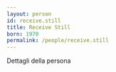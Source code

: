 ```yaml
---
layout: person
id: receive.still
title: Receive Still
born: 1970
permalink: /people/receive.still
---
```


Dettagli della persona 